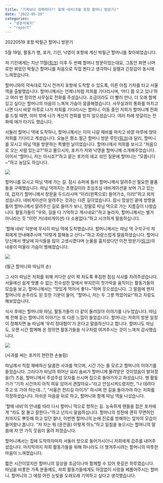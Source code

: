 ```yaml
---
title: "기계보다 정확하다?! 할매 네비(5월 포항 할머니 방문기)"
date: "2022-05-19"
categories: 
  - "생존자복지"
  - "report"
---
```


20220519 포항 박필근 할머니 방문기

5월 19일, 활동가 행, 포카, 기린, 낙영이 포항에 계신 박필근 할머니를 찾아뵈었습니다.

저 기린에게는 지난 11월([링크](https://womenandwar.net/kr/%ed%95%a0%eb%a8%b8%eb%8b%88%ea%b0%80-%eb%82%98%eb%a5%bc-%eb%b6%80%eb%a5%b4%eb%8a%94-%eb%a7%90/)) 이후 두 번째 할머니 방문이었는데요, 그동안 화면 너머로만 뵈었던 박필근 할머니를 처음으로 직접 뵌다고 생각하니 설렘과 긴장감이 동시에 느껴졌습니다.

할머니와의 약속대로 12시 전까지 포항에 도착할 수 있도록, 이른 아침 기차를 타고 서울역을 출발했습니다. 할머니께서는 언제나처럼 저희를 기다리시며, ‘어디 쯤 오고 있나’하고 여러 번 정의연 사무실로 전화를 주셨습니다. 조금이라도 더 빨리 만나, 더 오래 함께 있고 싶다는 할머니의 마음이 느껴져 가슴이 뭉클해졌습니다. 사무실과의 통화를 마치고 나면 다시 바깥 마루로 나가 저희를 기다리시는 할머니. 이동 중인 저희가 할머니께 전화를 드릴 때면, 이미 밖에 나가 계신지 전화를 받지 않으셨습니다. 여러 차례 엇갈리는 전화에 애가 타기도 했습니다.

서둘러 할머니 댁에 도착하니, 할머니께서는 이미 나갈 채비를 마치고 바깥 마루에 앉아 저희를 기다리고 계셨습니다. 오늘은 평소 필근 할머니 방문 루틴([링크](https://womenandwar.net/kr/%eb%8b%a4%ec%9d%8c%ec%9d%80-%ed%99%94%ed%88%ac%eb%8b%a4-%ed%95%84%ea%b7%bc-%ed%95%a0%eb%a8%b8%eb%8b%88%ec%9d%98-%eb%a3%a8%ed%8b%b4-%eb%94%b0%eb%9d%bc%ec%9e%a1%ea%b8%b0/))과 달리, 할머니를 모시고 따님 댁을 방문하는 특별한 날이었습니다. 할머니께서 저희를 보시고 “처음으로 오는 사람 있는교?”하고 물으시자, 포카가 저와 낙영을 할머니께 소개해주었습니다. 이어서 “할머니, 저는 아시죠?”하고 묻는 포카의 애교 섞인 질문에 할머니는 “모릅니다~”하고 농담도 하십니다.

![](https://r2.womenandwar.net/2022/05/20220519_133856-1024x577.jpg)

할머니를 모시고 따님 댁에 가는 길. 잠시 슈퍼에 들러 할머니께서 알려주신 필요한 물품들을 구매했습니다. 따님 댁까지는 초행길이라 조심조심 네비게이션을 보며 가고 있는데, 갑자기 할머니께서 창문을 두드리시며 “이리(왼쪽으로) 들어가소, 이리!”하고 외치셨습니다. 네비게이션이 알려주는 것과는 다른 길이었습니다. 잠시 망설인 끝에 방향을 틀어 할머니께서 알려주신 길로 들어가 보니, 정말로 따님 댁으로 가는 지름길이 나왔습니다. 활동가들이 “우와, 길을 다 기억하고 계시네요!”하고 놀라자, 할머니께서는 별거 아니라는 듯 “이런 거(네비게이션) 다 소용없다.”하고 시크하게 말씀하십니다.

‘할매 네비’ 덕분에 무사히 따님 댁에 도착했습니다. 할머니께서는 따님 댁 구석구석 저희에게 안내해주시며 “이렇게 잘해놓고 산다~”하고 자랑스럽게 말씀하셨습니다. 할머니 당신께서 옛날에 자식들을 많이 고생시켰다며 눈물을 훔치셨다던 이전 방문기([링크](https://womenandwar.net/kr/%eb%8b%a4%ec%9d%8c%ec%9d%80-%ed%99%94%ed%88%ac%eb%8b%a4-%ed%95%84%ea%b7%bc-%ed%95%a0%eb%a8%b8%eb%8b%88%ec%9d%98-%eb%a3%a8%ed%8b%b4-%eb%94%b0%eb%9d%bc%ec%9e%a1%ea%b8%b0/))의 내용이 떠올라 가슴이 찡해졌습니다.

![](https://r2.womenandwar.net/2022/05/20220519_141730-1024x577.jpg)

(필근 할머니와 따님의 손)

그 사이 따님은 저희를 위해 커다란 상이 꽉 차도록 푸짐한 점심 식사를 차려주셨습니다. 서울에선 쉽게 맛볼 수 없는 진수성찬 앞에서 부지런히 젓가락을 움직이는 활동가들의 모습을 보고, 할머니께서는 “맛있게 먹어서 좋다~”하며 웃으셨습니다. 그 말씀에 왠지 할머니의 손주라도 된 듯한 기분이 들어, “할머니, 저는 두 그릇 먹었어요!”하고 자랑도 해보았습니다.

식사 후에는 할머니와 따님, 활동가들이 다 같이 둘러앉아 이야기를 나누었습니다. 따님께 전해 듣는 할머니의 이야기는 또 다른 느낌이 들었습니다. 할머니는 저희의 방문 일정이 정해지면 늘 따님께 ‘우리 정대협이’가 온다고 말씀하신다고 합니다. 할머니도 따님도, 오랜 시간 함께해 온 정의연 활동가들을 식구처럼 여겨주시는 것이 느껴져 감사했습니다.

![](https://r2.womenandwar.net/2022/05/photo_2022-05-25_16-23-00-1024x768.jpg)

(사과를 써는 포카의 현란한 손놀림)

따님께서 직접 재배하신 달콤한 사과를 먹으며, 시간 가는 줄 모르고 할머니의 이야기를 들었습니다. 그러다가 따님의 뛰어난 요리 솜씨가 할머니께 물려받은 것이었음이 밝혀졌을(?) 즈음, 할머니께서 주섬주섬 모자를 쓰시며 집으로 돌아가자고 하셨습니다. 행 활동가가 “기차 시간까지 아직 여유 있어서 괜찮아요~”라고 안심시켜드렸지만, “나 데려다 주고 또 가야 하는데...”, “서울은 천리길 아이가” 하시며 먼 길을 돌아가야 하는 저희를 걱정하셨습니다. 아쉬운 마음을 뒤로 하고, 할머니와 함께 따님 댁을 나섰습니다.

‘할매 네비’의 안내를 따라 다시 할머니 댁으로 향하는 길. 능숙하게 핸들을 잡은 포카에게 “차도 잘 몰고 잘한다~”하고 넌지시 말씀하십니다. 할머니의 칭찬에 괜히 무면허인 저까지도 뿌듯해 하고 있던 찰나, 이번엔 할머니의 눈에 진로를 방해하는 앞차의 모습이 들어왔나 봅니다. “저 차는 뭐 (운전을) 이렇게 하노”하고 일침을 놓으시는 할머니의 말씀에 차 안 가득 웃음이 울려 퍼졌습니다.

할머니께서는 집에 도착하자마자 서둘러 방으로 들어가시더니 저희에게 감주를 내어주셨습니다. 마지막까지 저희 활동가들을 위해 하나라도 더 챙겨주시려는 할머니의 따뜻한 마음이 느껴졌습니다.

짧은 시간이었지만 할머니의 일상을 조금이나마 함께할 수 있어 뜻깊은 하루였습니다. 따님을 비롯한 가족 분들께도, 저희 활동가들에게도 아낌없이 사랑을 베풀어주시는 할머니. 할머니의 그 애정 어린 눈빛을 오래오래 기억하고 싶다고 생각했습니다.
